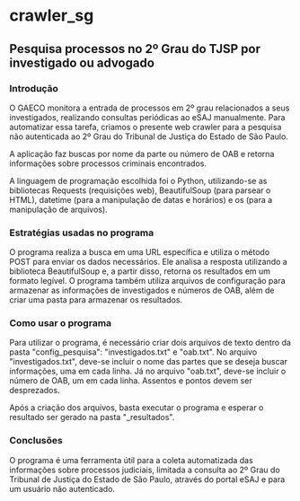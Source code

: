 # crawler_sg
## Pesquisa processos no 2º Grau do TJSP por investigado ou advogado



### Introdução

O GAECO monitora a entrada de processos em 2º grau relacionados a seus investigados, realizando consultas periódicas ao eSAJ manualmente. Para automatizar essa tarefa, criamos o presente web crawler para a pesquisa não autenticada ao 2º Grau do Tribunal de Justiça do Estado de São Paulo. 

A aplicação faz buscas por nome da parte ou número de OAB e retorna informações sobre processos criminais encontrados. 

A linguagem de programação escolhida foi o Python, utilizando-se as bibliotecas Requests (requisições web), BeautifulSoup (para parsear o HTML), datetime (para a manipulação de datas e horários) e os (para a manipulação de arquivos).

### Estratégias usadas no programa

O programa realiza a busca em uma URL específica e utiliza o método POST para enviar os dados necessários. Ele analisa a resposta utilizando a biblioteca BeautifulSoup e, a partir disso, retorna os resultados em um formato legível. O programa também utiliza arquivos de configuração para armazenar as informações de investigados e números de OAB, além de criar uma pasta para armazenar os resultados.

### Como usar o programa
Para utilizar o programa, é necessário criar dois arquivos de texto dentro da pasta "config_pesquisa": "investigados.txt" e "oab.txt". No arquivo "investigados.txt", deve-se incluir o nome das partes que se deseja buscar informações, uma em cada linha. Já no arquivo "oab.txt", deve-se incluir o número de OAB, um em cada linha. Assentos e pontos devem ser desprezados.

Após a criação dos arquivos, basta executar o programa e esperar o resultado ser gerado na pasta "_resultados".

### Conclusões
O programa é uma ferramenta útil para a coleta automatizada das informações sobre processos judiciais, limitada a consulta ao 2º Grau do Tribunal de Justiça do Estado de São Paulo, através do portal eSAJ e para um usuário não autenticado. 
